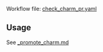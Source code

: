 Workflow file: [check_charm_pr.yaml](check_charm_pr.yaml)

## Usage
See [_promote_charm.md](_promote_charm.md)
